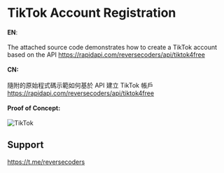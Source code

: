 # TikTok Account Registration

**EN**: <br><br>
The attached source code demonstrates how to create a TikTok account based on the API https://rapidapi.com/reversecoders/api/tiktok4free <br><br>
**CN:** <br><br>
隨附的原始程式碼示範如何基於 API 建立 TikTok 帳戶 https://rapidapi.com/reversecoders/api/tiktok4free <br><br>
**Proof of Concept:** <br><br>
![TikTok](https://github.com/reversecoderslab/Tiktok-Account-Registration/blob/main/assets/tiktok-account-registration.png?raw=true "TikTok")


## Support
https://t.me/reversecoders

